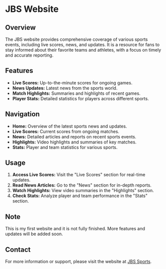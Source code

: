 # JBS Website

## Overview
The JBS website provides comprehensive coverage of various sports events, including live scores, news, and updates. It is a resource for fans to stay informed about their favorite teams and athletes, with a focus on timely and accurate reporting.

## Features
- **Live Scores:** Up-to-the-minute scores for ongoing games.
- **News Updates:** Latest news from the sports world.
- **Match Highlights:** Summaries and highlights of recent games.
- **Player Stats:** Detailed statistics for players across different sports.

## Navigation
- **Home:** Overview of the latest sports news and updates.
- **Live Scores:** Current scores from ongoing matches.
- **News:** Detailed articles and reports on recent sports events.
- **Highlights:** Video highlights and summaries of key matches.
- **Stats:** Player and team statistics for various sports.

## Usage
1. **Access Live Scores:** Visit the "Live Scores" section for real-time updates.
2. **Read News Articles:** Go to the "News" section for in-depth reports.
3. **Watch Highlights:** View video summaries in the "Highlights" section.
4. **Check Stats:** Analyze player and team performance in the "Stats" section.

## Note
This is my first website and it is not fully finished. More features and updates will be added soon.

## Contact
For more information or support, please visit the website at [JBS Sports](https://jamilbar.github.io/sport5/JBS.html).
